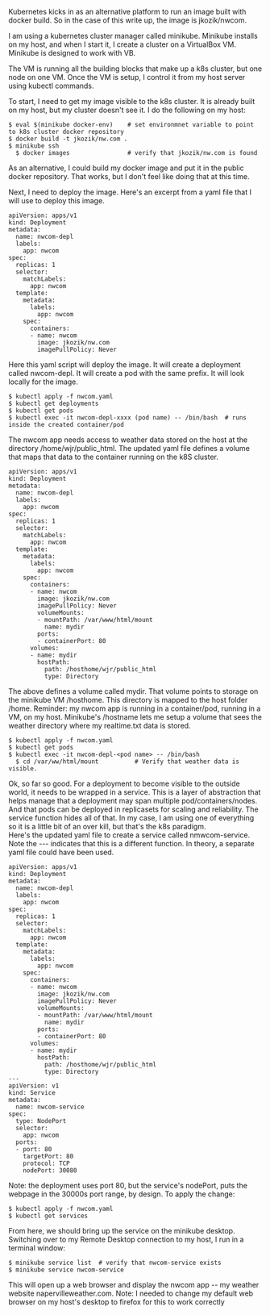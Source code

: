 Kubernetes kicks in as an alternative platform to run an image built with docker build.  So in the case of this write up, the image is jkozik/nwcom.

I am using a kubernetes cluster manager called minikube.  Minikube installs on my host, and when I start it, I create a cluster on a VirtualBox VM.  Minikube is designed to work with VB. 

The VM is running all the building blocks that make up a k8s cluster, but one node on one VM. Once the VM is setup, I control it from my host server using kubectl commands.  

To start, I need to get my image visible to the k8s cluster.  It is already built on my host, but my cluster doesn't see it. I do the following on my host:

```
$ eval $(minikube docker-env)    # set environmnet variable to point to k8s cluster docker repository
$ docker build -t jkozik/nw.com .
$ minikube ssh
  $ docker images                # verify that jkozik/nw.com is found
```
As an alternative, I could build my docker image and put it in the public docker repository. That works, but I don't feel like doing that at this time.

Next, I need to deploy the image.  Here's an excerpt from a yaml file that I will use to deploy this image.
```
apiVersion: apps/v1
kind: Deployment
metadata:
  name: nwcom-depl
  labels:
    app: nwcom
spec:
  replicas: 1
  selector:
    matchLabels:
      app: nwcom
  template:
    metadata:
      labels:
        app: nwcom
    spec:
      containers:
      - name: nwcom
        image: jkozik/nw.com
        imagePullPolicy: Never
 ```         
Here this yaml script will deploy the image.  It will create a deployment called nwcom-depl.  It will create a pod with the same prefix. It will look locally for the image.
```
$ kubectl apply -f nwcom.yaml  
$ kubectl get deployments
$ kubectl get pods
$ kubectl exec -it nwcom-depl-xxxx (pod name) -- /bin/bash  # runs inside the created container/pod
```
The nwcom app needs access to weather data stored on the host at the directory /home/wjr/public_html.  The updated yaml file defines a volume that maps that data to the container running on the k8S cluster.
```
apiVersion: apps/v1
kind: Deployment
metadata:
  name: nwcom-depl
  labels:
    app: nwcom
spec:
  replicas: 1
  selector:
    matchLabels:
      app: nwcom
  template:
    metadata:
      labels:
        app: nwcom
    spec:
      containers:
      - name: nwcom
        image: jkozik/nw.com
        imagePullPolicy: Never
        volumeMounts:
        - mountPath: /var/www/html/mount
          name: mydir
        ports:
        - containerPort: 80
      volumes:
      - name: mydir
        hostPath:
          path: /hosthome/wjr/public_html
          type: Directory
```
The above defines a volume called mydir.  That volume points to storage on the minikube VM /hosthome.  This directory is mapped to the host folder /home.
Reminder:  my nwcom app is running in a container/pod, running in a VM, on my host.  Minikube's /hostname lets me setup a volume that sees the weather directory where my realtime.txt data is stored.
```
$ kubectl apply -f nwcom.yaml
$ kubectl get pods
$ kubectl exec -it nwcom-depl-<pod name> -- /bin/bash
  $ cd /var/ww/html/mount          # Verify that weather data is visible.
```
Ok, so far so good.  For a deployment to become visible to the outside world, it needs to be wrapped in a service.  This is a layer of abstraction that helps manage that a deployment may span multiple pod/containers/nodes.  And that pods can be deployed in replicasets for scaling and reliability.  The service function hides all of that.  In my case, I am using one of everything so it is a little bit of an over kill, but that's the k8s paradigm.  
Here's the updated yaml file to create a service called nmwcom-service.  Note the --- indicates that this is a different function.  In theory, a separate yaml file could have been used.
```
apiVersion: apps/v1
kind: Deployment
metadata:
  name: nwcom-depl
  labels:
    app: nwcom
spec:
  replicas: 1
  selector:
    matchLabels:
      app: nwcom
  template:
    metadata:
      labels:
        app: nwcom
    spec:
      containers:
      - name: nwcom
        image: jkozik/nw.com
        imagePullPolicy: Never
        volumeMounts:
        - mountPath: /var/www/html/mount
          name: mydir
        ports:
        - containerPort: 80
      volumes:
      - name: mydir
        hostPath:
          path: /hosthome/wjr/public_html
          type: Directory
---
apiVersion: v1
kind: Service
metadata:
  name: nwcom-service
spec:
  type: NodePort
  selector:
    app: nwcom
  ports:
  - port: 80
    targetPort: 80
    protocol: TCP
    nodePort: 30080
```
Note: the deployment uses port 80, but the service's nodePort, puts the webpage in the 30000s port range, by design.
To apply the change:
```
$ kubectl apply -f nwcom.yaml
$ kubectl get services
```
From here, we should bring up the service on the minikube desktop.  Switching over to my Remote Desktop connection to my host, I run in a terminal window:
```
$ minikube service list  # verify that nwcom-service exists
$ minikube service nwcom-service
```
This will open up a web browser and display the nwcom app -- my weather website napervilleweather.com.  Note:  I needed to change my default web browser on my host's desktop to firefox for this to work correctly







